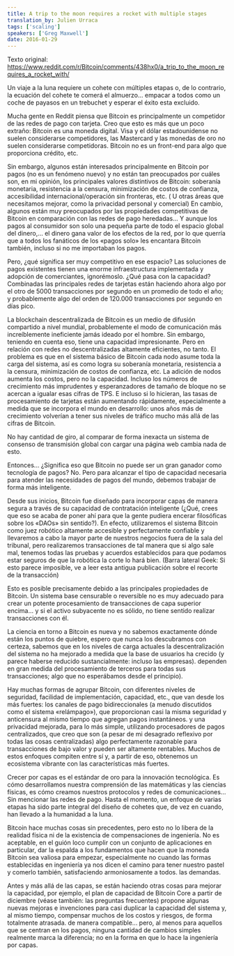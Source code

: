 ```yaml
---
title: A trip to the moon requires a rocket with multiple stages
translation_by: Julien Urraca
tags: ['scaling']
speakers: ['Greg Maxwell']
date: 2016-01-29
---
```


Texto original: <https://www.reddit.com/r/Bitcoin/comments/438hx0/a_trip_to_the_moon_requires_a_rocket_with/>

Un viaje a la luna requiere un cohete con múltiples etapas o, de lo contrario, la ecuación del cohete te comerá el almuerzo... empacar a todos como un coche de payasos en un trebuchet y esperar el éxito esta excluido.

Mucha gente en Reddit piensa que Bitcoin es principalmente un competidor de las redes de pago con tarjeta. Creo que esto es más que un poco extraño: Bitcoin es una moneda digital. Visa y el dólar estadounidense no suelen considerarse competidores, las Mastercard y las monedas de oro no suelen considerarse competidoras. Bitcoin no es un front-end para algo que proporciona crédito, etc.

Sin embargo, algunos están interesados principalmente en Bitcoin por pagos (no es un fenómeno nuevo) y no están tan preocupados por cuáles son, en mi opinión, los principales valores distintivos de Bitcoin: soberanía monetaria, resistencia a la censura, minimización de costos de confianza, accesibilidad internacional/operación sin fronteras, etc. ( U otras áreas que necesitamos mejorar, como la privacidad personal y comercial) En cambio, algunos están muy preocupados por las propiedades competitivas de Bitcoin en comparación con las redes de pago heredadas... Y aunque los pagos al consumidor son solo una pequeña parte de todo el espacio global del dinero,... el dinero gana valor de los efectos de la red, por lo que querría que a todos los fanáticos de los «pagos solo» les encantara Bitcoin también, incluso si no me importaban los pagos.

Pero, ¿qué significa ser muy competitivo en ese espacio? Las soluciones de pagos existentes tienen una enorme infraestructura implementada y adopción de comerciantes, ignorémoslo. ¿Qué pasa con la capacidad? Combinadas las principales redes de tarjetas están haciendo ahora algo por el otro de 5000 transacciones por segundo en un promedio de todo el año; y probablemente algo del orden de 120.000 transacciones por segundo en días pico.

La blockchain descentralizada de Bitcoin es un medio de difusión compartido a nivel mundial, probablemente el modo de comunicación más increíblemente ineficiente jamás ideado por el hombre. Sin embargo, teniendo en cuenta eso, tiene una capacidad impresionante. Pero en relación con redes no descentralizadas altamente eficientes, no tanto. El problema es que en el sistema básico de Bitcoin cada nodo asume toda la carga del sistema, así es como logra su soberanía monetaria, resistencia a la censura, minimización de costos de confianza, etc. La adición de nodos aumenta los costos, pero no la capacidad. Incluso los números de crecimiento más imprudentes y esperanzadores de tamaño de bloque no se acercan a igualar esas cifras de TPS. E incluso si lo hicieran, las tasas de procesamiento de tarjetas están aumentando rápidamente, especialmente a medida que se incorpora el mundo en desarrollo: unos años más de crecimiento volverían a tener sus niveles de tráfico mucho más allá de las cifras de Bitcoin.

No hay cantidad de giro, al comparar de forma inexacta un sistema de consenso de transmisión global con cargar una página web cambia nada de esto.

Entonces... ¿Significa eso que Bitcoin no puede ser un gran ganador como tecnología de pagos? No. Pero para alcanzar el tipo de capacidad necesaria para atender las necesidades de pagos del mundo, debemos trabajar de forma más inteligente.

Desde sus inicios, Bitcoin fue diseñado para incorporar capas de manera segura a través de su capacidad de contratación inteligente (¿Qué, crees que eso se acaba de poner ahí para que la gente pudiera encerar filosóficas sobre los «DAOs» sin sentido?). En efecto, utilizaremos el sistema Bitcoin como juez robótico altamente accesible y perfectamente confiable y llevaremos a cabo la mayor parte de nuestros negocios fuera de la sala del tribunal, pero realizaremos transacciones de tal manera que si algo sale mal, tenemos todas las pruebas y acuerdos establecidos para que podamos estar seguros de que la robótica la corte lo hará bien. (Barra lateral Geek: Si esto parece imposible, ve a leer esta antigua publicación sobre el recorte de la transacción)

Esto es posible precisamente debido a las principales propiedades de Bitcoin. Un sistema base censurable o reversible no es muy adecuado para crear un potente procesamiento de transacciones de capa superior encima... y si el activo subyacente no es sólido, no tiene sentido realizar transacciones con él.

La ciencia en torno a Bitcoin es nueva y no sabemos exactamente dónde están los puntos de quiebre, espero que nunca los descubramos con certeza, sabemos que en los niveles de carga actuales la descentralización del sistema no ha mejorado a medida que la base de usuarios ha crecido (y parece haberse reducido sustancialmente: incluso las empresas). dependen en gran medida del procesamiento de terceros para todas sus transacciones; algo que no esperábamos desde el principio).

Hay muchas formas de agrupar Bitcoin, con diferentes niveles de seguridad, facilidad de implementación, capacidad, etc., que van desde los más fuertes: los canales de pago bidireccionales (a menudo discutidos como el sistema «relámpago»), que proporcionan casi la misma seguridad y anticensura al mismo tiempo que agregan pagos instantáneos. y una privacidad mejorada, para lo más simple, utilizando procesadores de pagos centralizados, que creo que son (a pesar de mi desagrado reflexivo por todas las cosas centralizadas) algo perfectamente razonable para transacciones de bajo valor y pueden ser altamente rentables. Muchos de estos enfoques compiten entre sí y, a partir de eso, obtenemos un ecosistema vibrante con las características más fuertes.

Crecer por capas es el estándar de oro para la innovación tecnológica. Es cómo desarrollamos nuestra comprensión de las matemáticas y las ciencias físicas, es cómo creamos nuestros protocolos y redes de comunicaciones... Sin mencionar las redes de pago. Hasta el momento, un enfoque de varias etapas ha sido parte integral del diseño de cohetes que, de vez en cuando, han llevado a la humanidad a la luna.

Bitcoin hace muchas cosas sin precedentes, pero esto no lo libera de la realidad física ni de la existencia de compensaciones de ingeniería. No es aceptable, en el guión loco cumplir con un conjunto de aplicaciones en particular, dar la espalda a los fundamentos que hacen que la moneda Bitcoin sea valiosa para empezar, especialmente no cuando las formas establecidas en ingeniería ya nos dicen el camino para tener nuestro pastel y comerlo también, satisfaciendo armoniosamente a todos. las demandas.

Antes y más allá de las capas, se están haciendo otras cosas para mejorar la capacidad, por ejemplo, el plan de capacidad de Bitcoin Core a partir de diciembre (véase también: las preguntas frecuentes) propone algunas nuevas mejoras e invenciones para casi duplicar la capacidad del sistema y, al mismo tiempo, compensar muchos de los costos y riesgos, de forma totalmente atrasada. de manera compatible... pero, al menos para aquellos que se centran en los pagos, ninguna cantidad de cambios simples realmente marca la diferencia; no en la forma en que lo hace la ingeniería por capas.
